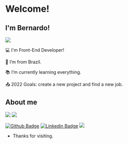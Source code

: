 # Welcome!

 

## I'm Bernardo!

<img src="https://readme-typing-svg.herokuapp.com/?color=%2336BCF7&size=19&center=true&multiline=true&lines=Hello+friend!;My+name+is+Bernardo">

:computer: I'm Front-End Developer!

:house_with_garden: I’m from Brazil.

:books: I’m currently learning everything.

:outbox_tray: 2022 Goals: create a new project and find a new job.

## About me

<img src="https://github-readme-stats.vercel.app/api?username=bernardofreire&show_icons=true&theme=tokyonight"/>             <img src="https://github-readme-stats-eight-theta.vercel.app/api/top-langs/?username=bernardofreire&layout"/> 


[![Github Badge](https://img.shields.io/badge/-Github-000?style=flat-square&logo=Github&logoColor=white&link=https://github.com/bernardofreire)](https://github.com/bernardofreire)
[![Linkedin Badge](https://img.shields.io/badge/-LinkedIn-blue?style=flat-square&logo=Linkedin&logoColor=white&link=https://www.linkedin.com/in/bernardosfreire/)](https://www.linkedin.com/in/bernardosfreire/)
<a href="mailto:b.bernardo9815@gmail.com" alt="gmail" target="_blank">
<img src="https://img.shields.io/badge/-Gmail-FF0000?style=flat-square&labelColor=FF0000&logo=gmail&logoColor=white&link=mailto:<b.bernardo9815@gmail.com>" />
</a>

- Thanks for visiting.




